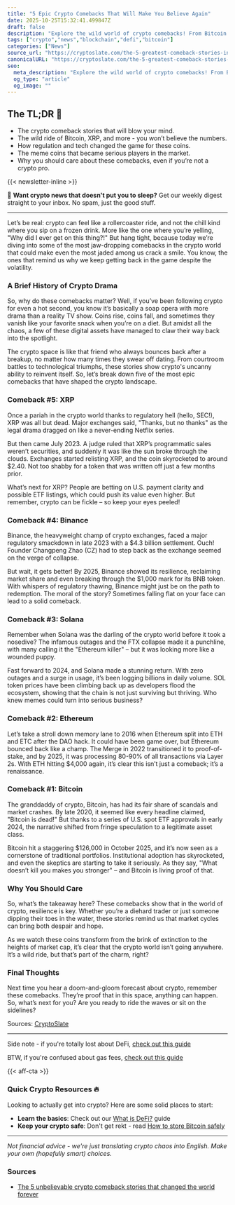 ```yaml
---
title: "5 Epic Crypto Comebacks That Will Make You Believe Again"
date: 2025-10-25T15:32:41.499847Z
draft: false
description: "Explore the wild world of crypto comebacks! From Bitcoin to DeFi, discover how these legends rose from the ashes."
tags: ["crypto","news","blockchain","defi","bitcoin"]
categories: ["News"]
source_url: "https://cryptoslate.com/the-5-greatest-comeback-stories-in-crypto-that-changed-the-world-forever/"
canonicalURL: "https://cryptoslate.com/the-5-greatest-comeback-stories-in-crypto-that-changed-the-world-forever/"
seo:
  meta_description: "Explore the wild world of crypto comebacks! From Bitcoin to DeFi, discover how these legends rose from the ashes."
  og_type: "article"
  og_image: ""
---
```


## The TL;DR 📝

- The crypto comeback stories that will blow your mind.
- The wild ride of Bitcoin, XRP, and more - you won’t believe the numbers.
- How regulation and tech changed the game for these coins.
- The meme coins that became serious players in the market.
- Why you should care about these comebacks, even if you’re not a crypto pro.

{{< newsletter-inline >}}

📧 **Want crypto news that doesn't put you to sleep?** Get our weekly digest straight to your inbox. No spam, just the good stuff.

---

Let’s be real: crypto can feel like a rollercoaster ride, and not the chill kind where you sip on a frozen drink. More like the one where you’re yelling, "Why did I ever get on this thing?!" But hang tight, because today we’re diving into some of the most jaw-dropping comebacks in the crypto world that could make even the most jaded among us crack a smile. You know, the ones that remind us why we keep getting back in the game despite the volatility.

### A Brief History of Crypto Drama

So, why do these comebacks matter? Well, if you’ve been following crypto for even a hot second, you know it’s basically a soap opera with more drama than a reality TV show. Coins rise, coins fall, and sometimes they vanish like your favorite snack when you’re on a diet. But amidst all the chaos, a few of these digital assets have managed to claw their way back into the spotlight. 

The crypto space is like that friend who always bounces back after a breakup, no matter how many times they swear off dating. From courtroom battles to technological triumphs, these stories show crypto's uncanny ability to reinvent itself. So, let’s break down five of the most epic comebacks that have shaped the crypto landscape.

### Comeback #5: XRP

Once a pariah in the crypto world thanks to regulatory hell (hello, SEC!), XRP was all but dead. Major exchanges said, "Thanks, but no thanks" as the legal drama dragged on like a never-ending Netflix series. 

But then came July 2023. A judge ruled that XRP’s programmatic sales weren’t securities, and suddenly it was like the sun broke through the clouds. Exchanges started relisting XRP, and the coin skyrocketed to around $2.40. Not too shabby for a token that was written off just a few months prior. 

What’s next for XRP? People are betting on U.S. payment clarity and possible ETF listings, which could push its value even higher. But remember, crypto can be fickle – so keep your eyes peeled!

### Comeback #4: Binance

Binance, the heavyweight champ of crypto exchanges, faced a major regulatory smackdown in late 2023 with a $4.3 billion settlement. Ouch! Founder Changpeng Zhao (CZ) had to step back as the exchange seemed on the verge of collapse. 

But wait, it gets better! By 2025, Binance showed its resilience, reclaiming market share and even breaking through the $1,000 mark for its BNB token. With whispers of regulatory thawing, Binance might just be on the path to redemption. The moral of the story? Sometimes falling flat on your face can lead to a solid comeback.

### Comeback #3: Solana

Remember when Solana was the darling of the crypto world before it took a nosedive? The infamous outages and the FTX collapse made it a punchline, with many calling it the "Ethereum killer" – but it was looking more like a wounded puppy.

Fast forward to 2024, and Solana made a stunning return. With zero outages and a surge in usage, it’s been logging billions in daily volume. SOL token prices have been climbing back up as developers flood the ecosystem, showing that the chain is not just surviving but thriving. Who knew memes could turn into serious business?

### Comeback #2: Ethereum

Let’s take a stroll down memory lane to 2016 when Ethereum split into ETH and ETC after the DAO hack. It could have been game over, but Ethereum bounced back like a champ. The Merge in 2022 transitioned it to proof-of-stake, and by 2025, it was processing 80-90% of all transactions via Layer 2s. With ETH hitting $4,000 again, it’s clear this isn’t just a comeback; it’s a renaissance.

### Comeback #1: Bitcoin

The granddaddy of crypto, Bitcoin, has had its fair share of scandals and market crashes. By late 2020, it seemed like every headline claimed, "Bitcoin is dead!" But thanks to a series of U.S. spot ETF approvals in early 2024, the narrative shifted from fringe speculation to a legitimate asset class.

Bitcoin hit a staggering $126,000 in October 2025, and it’s now seen as a cornerstone of traditional portfolios. Institutional adoption has skyrocketed, and even the skeptics are starting to take it seriously. As they say, "What doesn’t kill you makes you stronger" – and Bitcoin is living proof of that.

### Why You Should Care

So, what’s the takeaway here? These comebacks show that in the world of crypto, resilience is key. Whether you’re a diehard trader or just someone dipping their toes in the water, these stories remind us that market cycles can bring both despair and hope.

As we watch these coins transform from the brink of extinction to the heights of market cap, it’s clear that the crypto world isn’t going anywhere. It’s a wild ride, but that’s part of the charm, right?

### Final Thoughts

Next time you hear a doom-and-gloom forecast about crypto, remember these comebacks. They’re proof that in this space, anything can happen. So, what’s next for you? Are you ready to ride the waves or sit on the sidelines? 

Sources: [CryptoSlate](https://cryptoslate.com/the-5-greatest-comeback-stories-in-crypto-that-changed-the-world-forever/)

---

Side note - if you're totally lost about DeFi, [check out this guide](/pages/what-is-defi/)

BTW, if you're confused about gas fees, [check out this guide](/pages/ethereum-gas-fees-guide/)

{{< aff-cta >}}

### Quick Crypto Resources 🔥

Looking to actually get into crypto? Here are some solid places to start:
- **Learn the basics**: Check out our [What is DeFi?](/pages/what-is-defi/) guide
- **Keep your crypto safe**: Don't get rekt - read [How to store Bitcoin safely](/pages/how-to-store-bitcoin-safely/)


---

_Not financial advice - we're just translating crypto chaos into English. Make your own (hopefully smart) choices._

### Sources
- [The 5 unbelievable crypto comeback stories that changed the world forever](https://cryptoslate.com/the-5-greatest-comeback-stories-in-crypto-that-changed-the-world-forever/)

